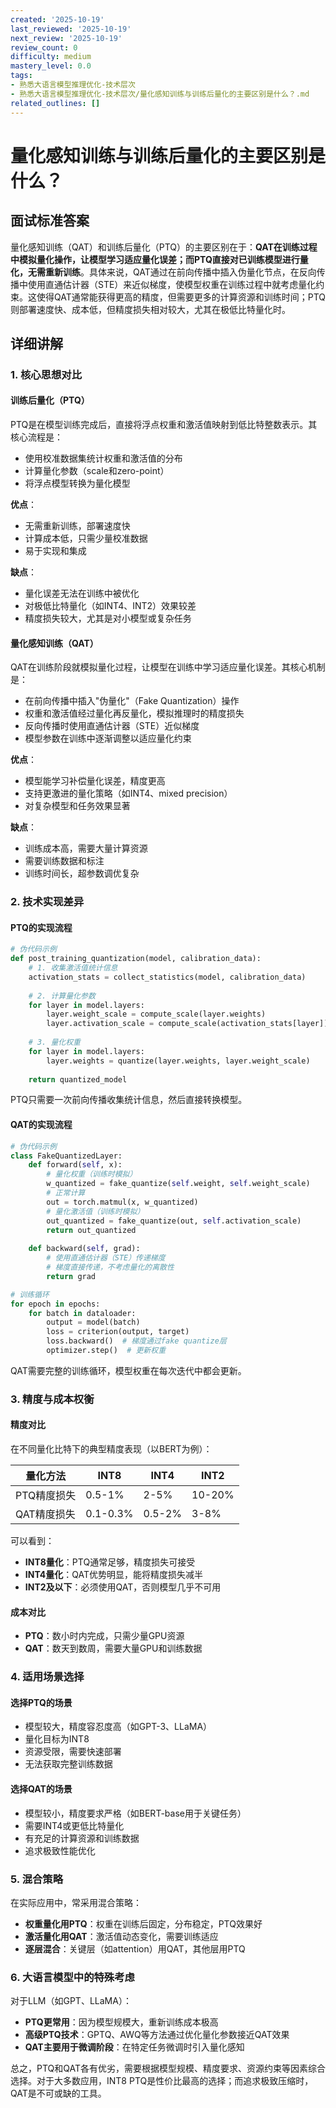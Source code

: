 ```yaml
---
created: '2025-10-19'
last_reviewed: '2025-10-19'
next_review: '2025-10-19'
review_count: 0
difficulty: medium
mastery_level: 0.0
tags:
- 熟悉大语言模型推理优化-技术层次
- 熟悉大语言模型推理优化-技术层次/量化感知训练与训练后量化的主要区别是什么？.md
related_outlines: []
---
```


# 量化感知训练与训练后量化的主要区别是什么？

## 面试标准答案

量化感知训练（QAT）和训练后量化（PTQ）的主要区别在于：**QAT在训练过程中模拟量化操作，让模型学习适应量化误差；而PTQ直接对已训练模型进行量化，无需重新训练**。具体来说，QAT通过在前向传播中插入伪量化节点，在反向传播中使用直通估计器（STE）来近似梯度，使模型权重在训练过程中就考虑量化约束。这使得QAT通常能获得更高的精度，但需要更多的计算资源和训练时间；PTQ则部署速度快、成本低，但精度损失相对较大，尤其在极低比特量化时。

## 详细讲解

### 1. 核心思想对比

#### 训练后量化（PTQ）
PTQ是在模型训练完成后，直接将浮点权重和激活值映射到低比特整数表示。其核心流程是：
- 使用校准数据集统计权重和激活值的分布
- 计算量化参数（scale和zero-point）
- 将浮点模型转换为量化模型

**优点**：
- 无需重新训练，部署速度快
- 计算成本低，只需少量校准数据
- 易于实现和集成

**缺点**：
- 量化误差无法在训练中被优化
- 对极低比特量化（如INT4、INT2）效果较差
- 精度损失较大，尤其是对小模型或复杂任务

#### 量化感知训练（QAT）
QAT在训练阶段就模拟量化过程，让模型在训练中学习适应量化误差。其核心机制是：
- 在前向传播中插入"伪量化"（Fake Quantization）操作
- 权重和激活值经过量化再反量化，模拟推理时的精度损失
- 反向传播时使用直通估计器（STE）近似梯度
- 模型参数在训练中逐渐调整以适应量化约束

**优点**：
- 模型能学习补偿量化误差，精度更高
- 支持更激进的量化策略（如INT4、mixed precision）
- 对复杂模型和任务效果显著

**缺点**：
- 训练成本高，需要大量计算资源
- 需要训练数据和标注
- 训练时间长，超参数调优复杂

### 2. 技术实现差异

#### PTQ的实现流程
```python
# 伪代码示例
def post_training_quantization(model, calibration_data):
    # 1. 收集激活值统计信息
    activation_stats = collect_statistics(model, calibration_data)
    
    # 2. 计算量化参数
    for layer in model.layers:
        layer.weight_scale = compute_scale(layer.weights)
        layer.activation_scale = compute_scale(activation_stats[layer])
    
    # 3. 量化权重
    for layer in model.layers:
        layer.weights = quantize(layer.weights, layer.weight_scale)
    
    return quantized_model
```

PTQ只需要一次前向传播收集统计信息，然后直接转换模型。

#### QAT的实现流程
```python
# 伪代码示例
class FakeQuantizedLayer:
    def forward(self, x):
        # 量化权重（训练时模拟）
        w_quantized = fake_quantize(self.weight, self.weight_scale)
        # 正常计算
        out = torch.matmul(x, w_quantized)
        # 量化激活值（训练时模拟）
        out_quantized = fake_quantize(out, self.activation_scale)
        return out_quantized
    
    def backward(self, grad):
        # 使用直通估计器（STE）传递梯度
        # 梯度直接传递，不考虑量化的离散性
        return grad

# 训练循环
for epoch in epochs:
    for batch in dataloader:
        output = model(batch)
        loss = criterion(output, target)
        loss.backward()  # 梯度通过fake quantize层
        optimizer.step()  # 更新权重
```

QAT需要完整的训练循环，模型权重在每次迭代中都会更新。

### 3. 精度与成本权衡

#### 精度对比
在不同量化比特下的典型精度表现（以BERT为例）：

| 量化方法    | INT8     | INT4   | INT2   |
| ----------- | -------- | ------ | ------ |
| PTQ精度损失 | 0.5-1%   | 2-5%   | 10-20% |
| QAT精度损失 | 0.1-0.3% | 0.5-2% | 3-8%   |

可以看到：
- **INT8量化**：PTQ通常足够，精度损失可接受
- **INT4量化**：QAT优势明显，能将精度损失减半
- **INT2及以下**：必须使用QAT，否则模型几乎不可用

#### 成本对比
- **PTQ**：数小时内完成，只需少量GPU资源
- **QAT**：数天到数周，需要大量GPU和训练数据

### 4. 适用场景选择

#### 选择PTQ的场景
- 模型较大，精度容忍度高（如GPT-3、LLaMA）
- 量化目标为INT8
- 资源受限，需要快速部署
- 无法获取完整训练数据

#### 选择QAT的场景
- 模型较小，精度要求严格（如BERT-base用于关键任务）
- 需要INT4或更低比特量化
- 有充足的计算资源和训练数据
- 追求极致性能优化

### 5. 混合策略

在实际应用中，常采用混合策略：
- **权重量化用PTQ**：权重在训练后固定，分布稳定，PTQ效果好
- **激活量化用QAT**：激活值动态变化，需要训练适应
- **逐层混合**：关键层（如attention）用QAT，其他层用PTQ

### 6. 大语言模型中的特殊考虑

对于LLM（如GPT、LLaMA）：
- **PTQ更常用**：因为模型规模大，重新训练成本极高
- **高级PTQ技术**：GPTQ、AWQ等方法通过优化量化参数接近QAT效果
- **QAT主要用于微调阶段**：在特定任务微调时引入量化感知

总之，PTQ和QAT各有优劣，需要根据模型规模、精度要求、资源约束等因素综合选择。对于大多数应用，INT8 PTQ是性价比最高的选择；而追求极致压缩时，QAT是不可或缺的工具。

